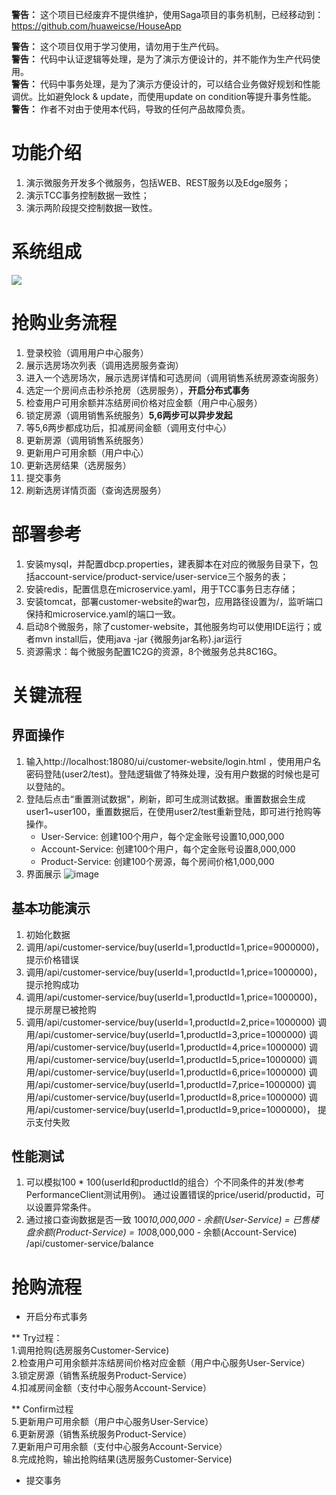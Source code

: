 **警告：** 这个项目已经废弃不提供维护，使用Saga项目的事务机制，已经移动到： https://github.com/huaweicse/HouseApp

**警告：** 这个项目仅用于学习使用，请勿用于生产代码。   
**警告：** 代码中认证逻辑等处理，是为了演示方便设计的，并不能作为生产代码使用。    
**警告：** 代码中事务处理，是为了演示方便设计的，可以结合业务做好规划和性能调优。比如避免lock & update，而使用update on condition等提升事务性能。   
**警告：** 作者不对由于使用本代码，导致的任何产品故障负责。     

# 功能介绍
1. 演示微服务开发多个微服务，包括WEB、REST服务以及Edge服务；
2. 演示TCC事务控制数据一致性；
3. 演示两阶段提交控制数据一致性。

# 系统组成
![](system-components.JPG)

# 抢购业务流程
1. 登录校验（调用用户中心服务）
2. 展示选房场次列表（调用选房服务查询）
3. 进入一个选房场次，展示选房详情和可选房间（调用销售系统房源查询服务）
4. 选定一个房间点击秒杀抢房（选房服务），**开启分布式事务**
5. 检查用户可用余额并冻结房间价格对应金额（用户中心服务）
6. 锁定房源（调用销售系统服务）**5,6两步可以异步发起**
7. 等5,6两步都成功后，扣减房间金额（调用支付中心）
8. 更新房源（调用销售系统服务）
9. 更新用户可用余额（用户中心）
10. 更新选房结果（选房服务）
11. 提交事务
12. 刷新选房详情页面（查询选房服务）


# 部署参考
1. 安装mysql，并配置dbcp.properties，建表脚本在对应的微服务目录下，包括account-service/product-service/user-service三个服务的表；
2. 安装redis，配置信息在microservice.yaml，用于TCC事务日志存储；
3. 安装tomcat，部署customer-website的war包，应用路径设置为/，监听端口保持和microservice.yaml的端口一致。 
4. 启动8个微服务，除了customer-website，其他服务均可以使用IDE运行；或者mvn install后，使用java -jar {微服务jar名称}.jar运行
5. 资源需求：每个微服务配置1C2G的资源，8个微服务总共8C16G。

# 关键流程
## 界面操作
1. 输入http://localhost:18080/ui/customer-website/login.html ，使用用户名密码登陆(user2/test)。登陆逻辑做了特殊处理，没有用户数据的时候也是可以登陆的。
2. 登陆后点击“重置测试数据"，刷新，即可生成测试数据。重置数据会生成user1~user100，重置数据后，在使用user2/test重新登陆，即可进行抢购等操作。
	 * User-Service: 创建100个用户，每个定金账号设置10,000,000
	 * Account-Service: 创建100个用户，每个定金账号设置8,000,000
	 * Product-Service: 创建100个房源，每个房间价格1,000,000
3. 界面展示
![image](ui.png)


## 基本功能演示
1. 初始化数据
2. 调用/api/customer-service/buy(userId=1,productId=1,price=9000000)，提示价格错误
3. 调用/api/customer-service/buy(userId=1,productId=1,price=1000000)，提示抢购成功
4. 调用/api/customer-service/buy(userId=1,productId=1,price=1000000)，提示房屋已被抢购
5. 调用/api/customer-service/buy(userId=1,productId=2,price=1000000)
   调用/api/customer-service/buy(userId=1,productId=3,price=1000000)
   调用/api/customer-service/buy(userId=1,productId=4,price=1000000)
   调用/api/customer-service/buy(userId=1,productId=5,price=1000000)
   调用/api/customer-service/buy(userId=1,productId=6,price=1000000)
   调用/api/customer-service/buy(userId=1,productId=7,price=1000000)
   调用/api/customer-service/buy(userId=1,productId=8,price=1000000)
   调用/api/customer-service/buy(userId=1,productId=9,price=1000000)， 提示支付失败

## 性能测试
  1. 可以模拟100 * 100(userId和productId的组合）个不同条件的并发(参考PerformanceClient测试用例)。 通过设置错误的price/userid/productid，可以设置异常条件。    
  2. 通过接口查询数据是否一致
       100*10,000,000 - 余额(User-Service) = 已售楼盘余额(Product-Service) = 100*8,000,000  - 余额(Account-Service)
    /api/customer-service/balance

# 抢购流程

* 开启分布式事务     

** Try过程：       
1.调用抢购(选房服务Customer-Service)   
2.检查用户可用余额并冻结房间价格对应金额（用户中心服务User-Service）   
3.锁定房源（销售系统服务Product-Service）   
4.扣减房间金额（支付中心服务Account-Service）   

** Confirm过程     
5.更新用户可用余额（用户中心服务User-Service）   
6.更新房源（销售系统服务Product-Service）    
7.更新用户可用余额（支付中心服务Account-Service）   
8.完成抢购，输出抢购结果(选房服务Customer-Service)   

* 提交事务     

